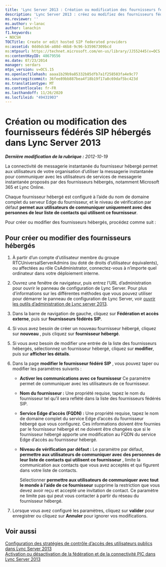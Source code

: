 ```yaml
---
title: 'Lync Server 2013 : Création ou modification des fournisseurs fédérés SIP hébergés'
description: 'Lync Server 2013 : créez ou modifiez des fournisseurs fédérés SIP hébergés.'
ms.reviewer: ''
ms.author: v-lanac
author: lanachin
f1.keywords:
- NOCSH
TOCTitle: Create or edit hosted SIP federated providers
ms:assetid: 0dd6dcb6-a88d-46b8-9c96-b35967309bcd
ms:mtpsurl: https://technet.microsoft.com/en-us/library/JJ552445(v=OCS.15)
ms:contentKeyID: 48679556
ms.date: 07/23/2014
manager: serdars
mtps_version: v=OCS.15
ms.openlocfilehash: aaaa1b29b9a85332b85dfb7a1f258503fa4e9c77
ms.sourcegitcommit: 36fee89bb887bea4f18b19f17a8c69daf5bc423d
ms.translationtype: MT
ms.contentlocale: fr-FR
ms.lasthandoff: 11/26/2020
ms.locfileid: "49431903"
---
```

# <a name="create-or-edit-hosted-sip-federated-providers-lync-server-2013"></a>Création ou modification des fournisseurs fédérés SIP hébergés dans Lync Server 2013

<div data-xmlns="http://www.w3.org/1999/xhtml">

<div class="topic" data-xmlns="http://www.w3.org/1999/xhtml" data-msxsl="urn:schemas-microsoft-com:xslt" data-cs="https://msdn.microsoft.com/">

<div data-asp="https://msdn2.microsoft.com/asp">



</div>

<div id="mainSection">

<div id="mainBody">

<span> </span>

_**Dernière modification de la rubrique :** 2012-10-19_

La connectivité de messagerie instantanée du fournisseur hébergé permet aux utilisateurs de votre organisation d’utiliser la messagerie instantanée pour communiquer avec les utilisateurs de services de messagerie instantanée proposés par des fournisseurs hébergés, notamment Microsoft 365 et Lync Online.

Chaque fournisseur hébergé est configuré à l’aide du nom de domaine complet du serveur Edge du fournisseur, et le niveau de vérification par défaut **permet aux utilisateurs de communiquer uniquement avec des personnes de leur liste de contacts qui utilisent ce fournisseur**.

Pour créer ou modifier des fournisseurs hébergés, procédez comme suit :

<div>

## <a name="to-create-or-edit-hosted-providers"></a>Pour créer ou modifier des fournisseurs hébergés

1.  À partir d’un compte d’utilisateur membre du groupe RTCUniversalServerAdmins (ou doté de droits d’utilisateur équivalents), ou affectées au rôle CsAdministrator, connectez-vous à n’importe quel ordinateur dans votre déploiement interne.

2.  Ouvrez une fenêtre de navigateur, puis entrez l’URL d’administration pour ouvrir le panneau de configuration de Lync Server. Pour plus d’informations sur les différentes méthodes que vous pouvez utiliser pour démarrer le panneau de configuration de Lync Server, voir [ouvrir les outils d’administration de Lync server 2013](lync-server-2013-open-lync-server-administrative-tools.md).

3.  Dans la barre de navigation de gauche, cliquez sur **Fédération et accès externe**, puis sur **fournisseurs fédérés SIP**.

4.  Si vous avez besoin de créer un nouveau fournisseur hébergé, cliquez sur **nouveau** , puis cliquez sur **fournisseur hébergé**.

5.  Si vous avez besoin de modifier une entrée de la liste des fournisseurs hébergés, sélectionnez un fournisseur hébergé, cliquez sur **modifier**, puis sur **afficher les détails**.

6.  Dans la page **modifier le fournisseur fédéré SIP** , vous pouvez taper ou modifier les paramètres suivants :
    
      - **Activer les communications avec ce fournisseur**   Ce paramètre permet de communiquer avec les utilisateurs de ce fournisseur.
    
      - **Nom du fournisseur :**   Une propriété requise, tapez le nom du fournisseur tel qu’il sera reflété dans la liste des fournisseurs fédérés SIP.
    
      - **Service Edge d’accès (FQDN) :**   Une propriété requise, tapez le nom de domaine complet du service Edge d’accès du fournisseur hébergé que vous configurez. Ces informations doivent être fournies par le fournisseur hébergé et ne doivent être changées que si le fournisseur hébergé apporte une modification au FQDN du service Edge d’accès au fournisseur hébergé.
    
      - **Niveau de vérification par défaut :**   Le paramètre par défaut, **permettre aux utilisateurs de communiquer avec des personnes de leur liste de contacts qui utilisent ce fournisseur** , limite la communication aux contacts que vous avez acceptés et qui figurent dans votre liste de contacts.
        
        Sélectionner **permettre aux utilisateurs de communiquer avec tout le monde à l’aide de ce fournisseur** supprime la restriction que vous devez avoir reçu et accepté une invitation de contact. Ce paramètre ne limite pas qui peut vous contacter à partir du réseau du fournisseur hébergé.

7.  Lorsque vous avez configuré les paramètres, cliquez sur **valider** pour enregistrer ou cliquez sur **Annuler** pour ignorer vos modifications.

</div>

<div>

## <a name="see-also"></a>Voir aussi


[Configuration des stratégies de contrôle d’accès des utilisateurs publics dans Lync Server 2013](lync-server-2013-configure-policies-to-control-public-user-access.md)  
[Activation ou désactivation de la fédération et de la connectivité PIC dans Lync Server 2013](lync-server-2013-enable-or-disable-federation-and-public-im-connectivity.md)  
  

</div>

</div>

<span> </span>

</div>

</div>

</div>

